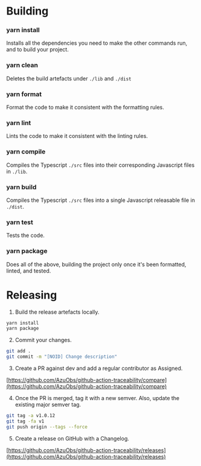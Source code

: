 # Building

### yarn install

Installs all the dependencies you need to make the other commands run, and to build your project.

### yarn clean

Deletes the build artefacts under `./lib` and `./dist`

### yarn format

Format the code to make it consistent with the formatting rules.

### yarn lint

Lints the code to make it consistent with the linting rules.

### yarn compile

Compiles the Typescript `./src` files into their corresponding Javascript files in `./lib`.

### yarn build

Compiles the Typescript `./src` files into a single Javascript releasable file in `./dist`.

### yarn test

Tests the code.

### yarn package

Does all of the above, building the project only once it's been formatted, linted, and tested.

# Releasing

1. Build the release artefacts locally.

```bash
yarn install
yarn package
```

2. Commit your changes.

```bash
git add .
git commit -m "[NOID] Change description"
```

3. Create a PR against dev and add a regular contributor as Assigned.

[https://github.com/AzuObs/github-action-traceability/compare](https://github.com/AzuObs/github-action-traceability/compare)

4. Once the PR is merged, tag it with a new semver. Also, update the existing major semver tag.

```bash
git tag -a v1.0.12
git tag -fa v1
git push origin --tags --force
```

5. Create a release on GitHub with a Changelog.

[https://github.com/AzuObs/github-action-traceability/releases](https://github.com/AzuObs/github-action-traceability/releases)